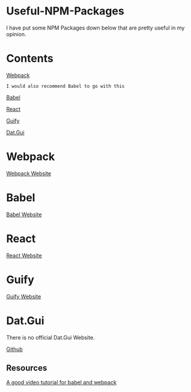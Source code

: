 # Useful-NPM-Packages
I have put some NPM Packages down below that are pretty useful in my opinion. 

# Contents
  [Webpack](https://github.com/LightLordYT/Useful-NPM-Packages/blob/main/README.md#webpack)
  
    I would also recommend Babel to go with this
    
  [Babel](https://github.com/LightLordYT/Useful-NPM-Packages/blob/main/README.md#babel)
  
  [React](https://github.com/LightLordYT/Useful-NPM-Packages/blob/main/README.md#react)
  
  [Guify](https://github.com/LightLordYT/Useful-NPM-Packages/blob/main/README.md#guify)
  
  [Dat.Gui](https://github.com/LightLordYT/Useful-NPM-Packages/blob/main/README.md#datgui)
  
 
 # Webpack
 
  [Webpack Website](https://webpack.js.org/guides/getting-started/)
  
  # Babel
 
  [Babel Website](https://babeljs.io/)    
  
 # React
 
  [React Website](https://reactjs.org/)
 
 # Guify
 
  [Guify Website](https://jons.website/projects/guify/) 
 
 # Dat.Gui
 
  There is no official Dat.Gui Website.
  
   [Github](https://github.com/colejd/guify)
  
 ## Resources
 
  [A good video tutorial for babel and webpack](https://www.youtube.com/watch?v=iWUR04B42Hc)
 
